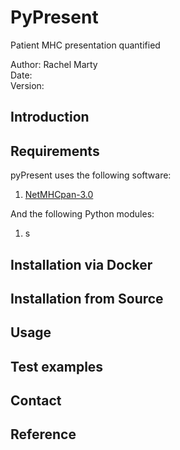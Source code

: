 PyPresent
========
Patient MHC presentation quantified

Author: Rachel Marty <br>
Date: <br>
Version: <br>

Introduction
--------


Requirements 
---------
pyPresent uses the following software:

1. [NetMHCpan-3.0](link)

And the following Python modules:

1.  s


Installation via Docker
-------

Installation from Source
--------



Usage
------

Test examples
------

Contact
------

Reference
------